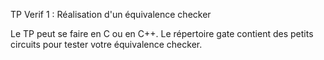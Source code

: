 TP Verif 1 : Réalisation d'un équivalence checker

Le TP peut se faire en C ou en C++.
Le répertoire gate contient des petits circuits pour tester votre équivalence checker.